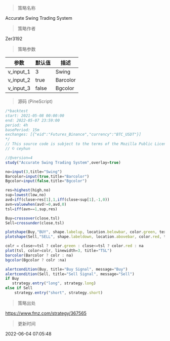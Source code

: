 
> 策略名称

Accurate Swing Trading System

> 策略作者

Zer3192



> 策略参数



|参数|默认值|描述|
|----|----|----|
|v_input_1|3|Swing|
|v_input_2|true|Barcolor|
|v_input_3|false|Bgcolor|


> 源码 (PineScript)

``` javascript
/*backtest
start: 2021-05-08 00:00:00
end: 2022-05-07 23:59:00
period: 4h
basePeriod: 15m
exchanges: [{"eid":"Futures_Binance","currency":"BTC_USDT"}]
*/
// This source code is subject to the terms of the Mozilla Public License 2.0 at https://mozilla.org/MPL/2.0/
// © ceyhun

//@version=4
study("Accurate Swing Trading System",overlay=true)

no=input(3,title="Swing")
Barcolor=input(true,title="Barcolor")
Bgcolor=input(false,title="Bgcolor")

res=highest(high,no)
sup=lowest(low,no)
avd=iff(close>res[1],1,iff(close<sup[1],-1,0))
avn=valuewhen(avd!=0,avd,0)
tsl=iff(avn==1,sup,res)

Buy=crossover(close,tsl)
Sell=crossunder(close,tsl)

plotshape(Buy,"BUY", shape.labelup, location.belowbar, color.green, text="BUY",textcolor=color.black)
plotshape(Sell,"SELL", shape.labeldown, location.abovebar, color.red, text="SELL",textcolor=color.black)

colr = close>=tsl ? color.green : close<=tsl ? color.red : na
plot(tsl, color=colr, linewidth=3, title="TSL")
barcolor(Barcolor ? colr : na)
bgcolor(Bgcolor ? colr :na)

alertcondition(Buy, title="Buy Signal", message="Buy")
alertcondition(Sell, title="Sell Signal", message="Sell")
if Buy
   strategy.entry("long", strategy.long)
else if Sell
    strategy.entry("short", strategy.short)
```

> 策略出处

https://www.fmz.com/strategy/367565

> 更新时间

2022-06-04 07:05:48
